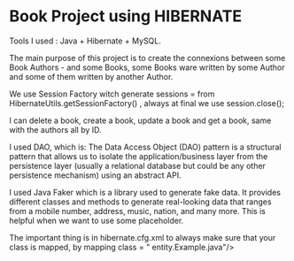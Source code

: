 # Book Project using HIBERNATE 


Tools I used : Java + Hibernate + MySQL.

The main purpose of this project is to create the connexions between some Book Authors - and some Books, some Books ware written by some Author and some of them written by another Author.

We use Session Factory witch generate sessions = from HibernateUtils.getSessionFactory() , always at final we use session.close();

I can delete a book, create a book, update a book and get a book, same with the authors all by ID.

I used DAO, which is: The Data Access Object (DAO) pattern is a structural pattern that allows us to isolate the application/business layer from the persistence layer (usually a relational database but could be any other persistence mechanism) using an abstract API.

I used Java Faker which is a library used to generate fake data. It provides different classes and methods to generate real-looking data that ranges from a mobile number, address, music, nation, and many more. This is helpful when we want to use some placeholder.

The important thing is in hibernate.cfg.xml to always make sure that your class is mapped, by mapping class = " entity.Example.java"/>



